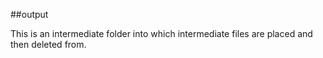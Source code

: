 ##output

This is an intermediate folder into which intermediate files are placed and
then deleted from.
